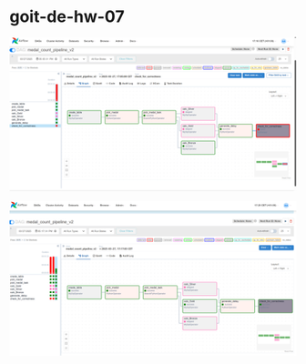 # goit-de-hw-07

![alt text](./ScreenShots/graph_failed.png) 

![alt text](./ScreenShots/graph_success.png)